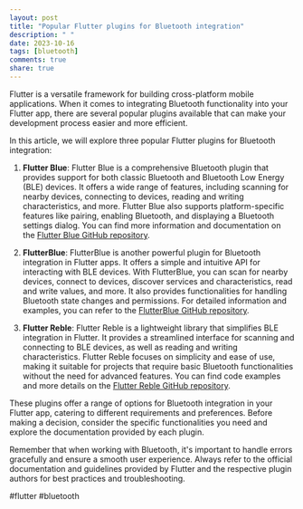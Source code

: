 ```yaml
---
layout: post
title: "Popular Flutter plugins for Bluetooth integration"
description: " "
date: 2023-10-16
tags: [bluetooth]
comments: true
share: true
---
```


Flutter is a versatile framework for building cross-platform mobile applications. When it comes to integrating Bluetooth functionality into your Flutter app, there are several popular plugins available that can make your development process easier and more efficient.

In this article, we will explore three popular Flutter plugins for Bluetooth integration:

1. **Flutter Blue**: Flutter Blue is a comprehensive Bluetooth plugin that provides support for both classic Bluetooth and Bluetooth Low Energy (BLE) devices. It offers a wide range of features, including scanning for nearby devices, connecting to devices, reading and writing characteristics, and more. Flutter Blue also supports platform-specific features like pairing, enabling Bluetooth, and displaying a Bluetooth settings dialog. You can find more information and documentation on the [Flutter Blue GitHub repository](https://github.com/pauldemarco/flutter_blue).

2. **FlutterBlue**: FlutterBlue is another powerful plugin for Bluetooth integration in Flutter apps. It offers a simple and intuitive API for interacting with BLE devices. With FlutterBlue, you can scan for nearby devices, connect to devices, discover services and characteristics, read and write values, and more. It also provides functionalities for handling Bluetooth state changes and permissions. For detailed information and examples, you can refer to the [FlutterBlue GitHub repository](https://github.com/Polidea/flutter_blue).

3. **Flutter Reble**: Flutter Reble is a lightweight library that simplifies BLE integration in Flutter. It provides a streamlined interface for scanning and connecting to BLE devices, as well as reading and writing characteristics. Flutter Reble focuses on simplicity and ease of use, making it suitable for projects that require basic Bluetooth functionalities without the need for advanced features. You can find code examples and more details on the [Flutter Reble GitHub repository](https://github.com/lowiehuyghe/flutter_reble).

These plugins offer a range of options for Bluetooth integration in your Flutter app, catering to different requirements and preferences. Before making a decision, consider the specific functionalities you need and explore the documentation provided by each plugin.

Remember that when working with Bluetooth, it's important to handle errors gracefully and ensure a smooth user experience. Always refer to the official documentation and guidelines provided by Flutter and the respective plugin authors for best practices and troubleshooting.

#flutter #bluetooth
